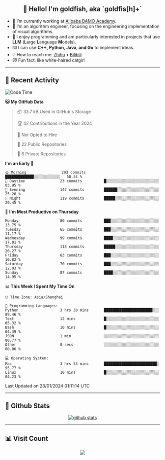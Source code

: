 
<h2 align="center">👋 Hello! I'm goldfish, aka `goldfis[h]+`</h2>

- 📍 I’m currently working at [Alibaba DAMO Academy](https://damo.alibaba.com/).  
- 🌱 I’m an algorithm engineer, focusing on the engineering implementation of visual algorithms.  
- 💬 I enjoy programming and am particularly interested in projects that use **LLM** (**L**arge **L**anguage **M**odels).   
- ⌨️ I can use **C++, Python, Java, and Go** to implement ideas.  
- 💡 How to reach me: [Zhihu](https://www.zhihu.com/people/goldfishh) • [Bilibili](https://space.bilibili.com/11349246)  
- 😼 Fun fact: like white-haired catgirl  

-------

## 🔧 Recent Activity

<!--START_SECTION:waka-->
![Code Time](http://img.shields.io/badge/Code%20Time-77%20hrs%2026%20mins-blue)

**🐱 My GitHub Data** 

> 📦 33.7 kB Used in GitHub's Storage 
 > 
> 🏆 42 Contributions in the Year 2024
 > 
> 🚫 Not Opted to Hire
 > 
> 📜 22 Public Repositories 
 > 
> 🔑 6 Private Repositories 
 > 
**I'm an Early 🐤** 

```text
🌞 Morning                293 commits         █████████████░░░░░░░░░░░░   50.34 % 
🌆 Daytime                23 commits          █░░░░░░░░░░░░░░░░░░░░░░░░   03.95 % 
🌃 Evening                147 commits         ██████░░░░░░░░░░░░░░░░░░░   25.26 % 
🌙 Night                  119 commits         █████░░░░░░░░░░░░░░░░░░░░   20.45 % 
```
📅 **I'm Most Productive on Thursday** 

```text
Monday                   80 commits          ███░░░░░░░░░░░░░░░░░░░░░░   13.75 % 
Tuesday                  65 commits          ███░░░░░░░░░░░░░░░░░░░░░░   11.17 % 
Wednesday                99 commits          ████░░░░░░░░░░░░░░░░░░░░░   17.01 % 
Thursday                 118 commits         █████░░░░░░░░░░░░░░░░░░░░   20.27 % 
Friday                   63 commits          ███░░░░░░░░░░░░░░░░░░░░░░   10.82 % 
Saturday                 70 commits          ███░░░░░░░░░░░░░░░░░░░░░░   12.03 % 
Sunday                   87 commits          ████░░░░░░░░░░░░░░░░░░░░░   14.95 % 
```


📊 **This Week I Spent My Time On** 

```text
🕑︎ Time Zone: Asia/Shanghai

💬 Programming Languages: 
Python                   3 hrs 38 mins       ██████████████████████░░░   89.46 % 
Text                     12 mins             █░░░░░░░░░░░░░░░░░░░░░░░░   05.32 % 
Bash                     10 mins             █░░░░░░░░░░░░░░░░░░░░░░░░   04.39 % 
JSON                     1 min               ░░░░░░░░░░░░░░░░░░░░░░░░░   00.77 % 
Other                    0 secs              ░░░░░░░░░░░░░░░░░░░░░░░░░   00.06 % 

💻 Operating System: 
Mac                      3 hrs 53 mins       ████████████████████████░   95.77 % 
Linux                    10 mins             █░░░░░░░░░░░░░░░░░░░░░░░░   04.23 % 
```


 Last Updated on 28/01/2024 01:11:14 UTC
<!--END_SECTION:waka-->

-------

## 📆 Github Stats

<p align="center">
    <a href="https://github.com/anuraghazra/github-readme-stats">
      <img src="https://github-readme-stats.vercel.app/api?username=goldfishh&show_icons=true&theme=dracula" alt="github stats" />
    </a>
</p>

-------

## 📊 Visit Count

<p align="center">
  <a href="https://count.getloli.com/"><img src="https://count.getloli.com/get/@:goldfishh?theme=rule34"></a>
</p>
